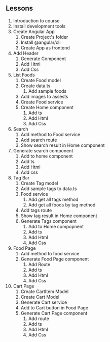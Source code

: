 ## Lessons
1. Introduction to course
2. Install development tools
3. Create Angular App
	1. Create Project's folder
	2. Install @angular/cli
	3. Create App as frontend
4. Add Header
	1. Generate Component
	2. Add Html
	3. Add Css
5. List Foods
	1. Create Food model
	2. Create data.ts
		1. Add sample foods
	3. Add images to assests
	4. Create Food service
	5. Create Home component
		1. Add ts
		2. Add Html
		3. Add Css
6. Search
	1. Add method to Food service
	2. Add search route 
	3. Show search result in Home component
  4. Generate search component
		1. Add to home component
		2. Add ts
		3. Add Html
		4. Add css
7. Tag Bar
	1. Create Tag model
	2. Add sample tags to data.ts
	3. Food service
		1. Add get all tags method
		2. Add get all foods by tag method
	4. Add tags route
	5. Show tag result in Home component
	6. Generate Tags component
		1. Add to Home compopnent
		2. Add ts
		3. Add Html
		4. Add Css
8. Food Page
	1. Add method to food service
	2. Generate Food Page component
		1. Add Route
		2. Add ts
		3. Add Html
		4. Add Css
9. Cart Page
	1. Create CartItem Model
	2. Create Cart Model
	3. Generate Cart service
	4. Add to Cart button in  Food Page
	5. Generate Cart Page component
		1. Add route
		2. Add ts
		3. Add Html
		4. Add Css
